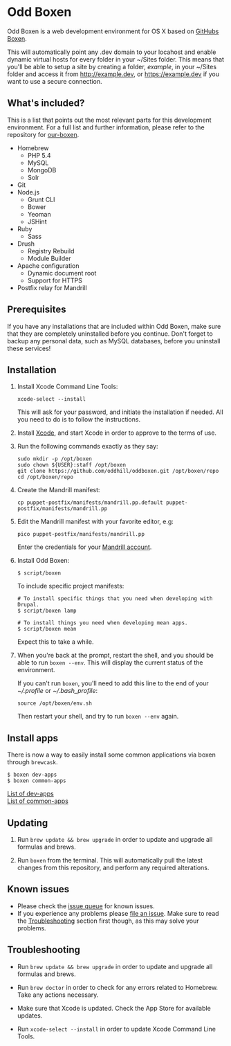 # Odd Boxen

Odd Boxen is a web development environment for OS X based on [GitHubs Boxen](http://boxen.github.com).

This will automatically point any .dev domain to your locahost and enable dynamic virtual hosts for every folder in your ~/Sites folder. This means that you'll be able to setup a site by creating a folder, *example*, in your ~/Sites folder and access it from http://example.dev, or https://example.dev if you want to use a secure connection.


## What's included?

This is a list that points out the most relevant parts for this development environment. For a full list and further information, please refer to the repository for [our-boxen](https://github.com/boxen/our-boxen).

* Homebrew
  * PHP 5.4
  * MySQL
  * MongoDB
  * Solr
* Git
* Node.js
  * Grunt CLI
  * Bower
  * Yeoman
  * JSHint
* Ruby
  * Sass
* Drush
  * Registry Rebuild
  * Module Builder
* Apache configuration
  * Dynamic document root
  * Support for HTTPS
* Postfix relay for Mandrill


## Prerequisites

If you have any installations that are included within Odd Boxen, make sure that they are completely uninstalled before you continue. Don't forget to backup any personal data, such as MySQL databases, before you uninstall these services!



## Installation

1. Install Xcode Command Line Tools:

	```
	xcode-select --install
	```
	This will ask for your password, and initiate the installation if needed. All you need to do is to follow the instructions.



2. Install [Xcode](https://itunes.apple.com/us/app/xcode/id497799835?ls=1&mt=12), and start Xcode in order to approve to the terms of use.



3. Run the following commands exactly as they say:

	```
	sudo mkdir -p /opt/boxen
	sudo chown ${USER}:staff /opt/boxen
	git clone https://github.com/oddhill/oddboxen.git /opt/boxen/repo
	cd /opt/boxen/repo
	```



4. Create the Mandrill manifest:

   ```
   cp puppet-postfix/manifests/mandrill.pp.default puppet-postfix/manifests/mandrill.pp
   ```



5. Edit the Mandrill manifest with your favorite editor, e.g:

   ```
   pico puppet-postfix/manifests/mandrill.pp
   ```

   Enter the credentials for your [Mandrill account](https://mandrillapp.com).



6. Install Odd Boxen:

   ```shell
   $ script/boxen
   ```

   To include specific project manifests:
   ```shell
   # To install specific things that you need when developing with Drupal.
   $ script/boxen lamp

   # To install things you need when developing mean apps.
   $ script/boxen mean
   ```

   Expect this to take a while.




7. When you're back at the prompt, restart the shell, and you should be able to run `boxen --env`. This will display the current status of the environment.

	If you can't run `boxen`, you'll need to add this line to the end of your *~/.profile* or *~/.bash_profile*:

	```
	source /opt/boxen/env.sh
	```
	Then restart your shell, and try to run `boxen --env` again.

## Install apps
There is now a way to easily install some common applications via boxen through `brewcask`.

```shell
$ boxen dev-apps
$ boxen common-apps
```
[List of dev-apps](https://github.com/oddhill/oddboxen/blob/master/modules/projects/manifests/dev-apps.pp)    
[List of common-apps](https://github.com/oddhill/oddboxen/blob/master/modules/projects/manifests/common-apps.pp)

## Updating

1. Run `brew update && brew upgrade` in order to update and upgrade all formulas and brews.

2. Run `boxen` from the terminal. This will automatically pull the latest changes from this repository, and perform any required alterations.



## Known issues

* Please check the [issue queue](https://github.com/oddhill/oddboxen/issues) for known issues.
* If you experience any problems please [file an issue](https://github.com/oddhill/oddboxen/issues/new). Make sure to read the [Troubleshooting](#troubleshooting) section first though, as this may solve your problems.



## Troubleshooting

* Run `brew update && brew upgrade` in order to update and upgrade all formulas and brews.

* Run `brew doctor` in order to check for any errors related to Homebrew. Take any actions necessary.

* Make sure that Xcode is updated. Check the App Store for available updates.

* Run `xcode-select --install` in order to update Xcode Command Line Tools.
